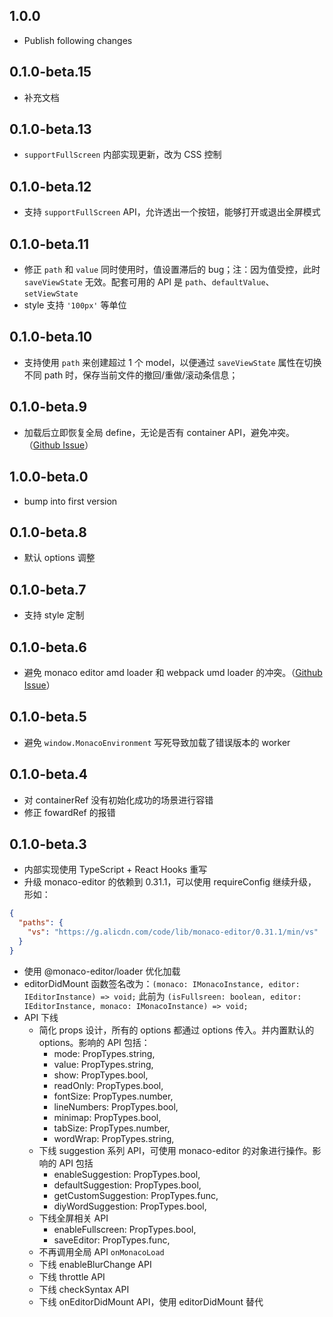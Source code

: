 ## 1.0.0

- Publish following changes

## 0.1.0-beta.15

- 补充文档

## 0.1.0-beta.13

- `supportFullScreen` 内部实现更新，改为 CSS 控制

## 0.1.0-beta.12

- 支持 `supportFullScreen` API，允许透出一个按钮，能够打开或退出全屏模式 

## 0.1.0-beta.11

- 修正 `path` 和 `value` 同时使用时，值设置滞后的 bug；注：因为值受控，此时 `saveViewState` 无效。配套可用的 API 是 `path`、`defaultValue`、`setViewState`
- style 支持 `'100px'` 等单位

## 0.1.0-beta.10

- 支持使用 `path` 来创建超过 1 个 model，以便通过 `saveViewState` 属性在切换不同 path 时，保存当前文件的撤回/重做/滚动条信息；

## 0.1.0-beta.9

- 加载后立即恢复全局 define，无论是否有 container API，避免冲突。（[Github Issue](https://github.com/microsoft/monaco-editor/issues/2283)）

## 1.0.0-beta.0

- bump into first version

## 0.1.0-beta.8

- 默认 options 调整

## 0.1.0-beta.7

- 支持 style 定制

## 0.1.0-beta.6

- 避免 monaco editor amd loader 和 webpack umd loader 的冲突。（[Github Issue](https://github.com/microsoft/monaco-editor/issues/2283)）

## 0.1.0-beta.5

- 避免 `window.MonacoEnvironment` 写死导致加载了错误版本的 worker

## 0.1.0-beta.4

- 对 containerRef 没有初始化成功的场景进行容错
- 修正 fowardRef 的报错

## 0.1.0-beta.3

- 内部实现使用 TypeScript + React Hooks 重写
- 升级 monaco-editor 的依赖到 0.31.1，可以使用 requireConfig 继续升级，形如：
```json
{
  "paths": {
    "vs": "https://g.alicdn.com/code/lib/monaco-editor/0.31.1/min/vs"
  }
}
```

- 使用 @monaco-editor/loader 优化加载
- editorDidMount 函数签名改为：`(monaco: IMonacoInstance, editor: IEditorInstance) => void;` 此前为 `(isFullsreen: boolean, editor: IEditorInstance, monaco: IMonacoInstance) => void;`
- API 下线
  - 简化 props 设计，所有的 options 都通过 options 传入。并内置默认的 options。影响的 API 包括：
    - mode: PropTypes.string,
    - value: PropTypes.string,
    - show: PropTypes.bool,
    - readOnly: PropTypes.bool,
    - fontSize: PropTypes.number,
    - lineNumbers: PropTypes.bool,
    - minimap: PropTypes.bool,
    - tabSize: PropTypes.number,
    - wordWrap: PropTypes.string,
  - 下线 suggestion 系列 API，可使用 monaco-editor 的对象进行操作。影响的 API 包括
    - enableSuggestion: PropTypes.bool,
    - defaultSuggestion: PropTypes.bool,
    - getCustomSuggestion: PropTypes.func,
    - diyWordSuggestion: PropTypes.bool,
  - 下线全屏相关 API
    - enableFullscreen: PropTypes.bool,
    - saveEditor: PropTypes.func,
  - 不再调用全局 API `onMonacoLoad`
  - 下线 enableBlurChange API
  - 下线 throttle API
  - 下线 checkSyntax API
  - 下线 onEditorDidMount API，使用 editorDidMount 替代
